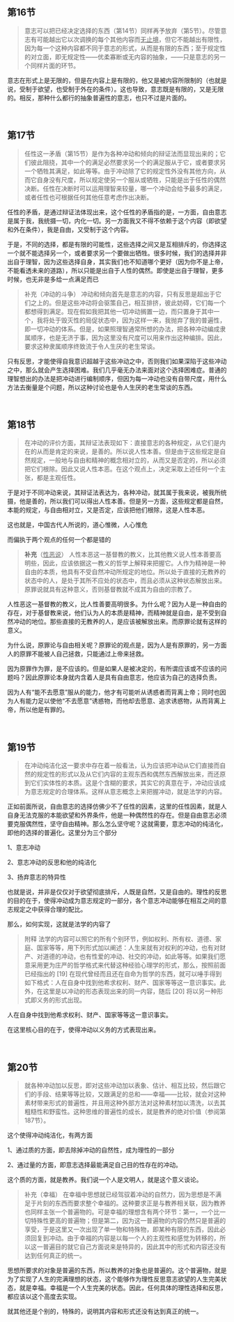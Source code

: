 <h2>第16节</h2><blockquote>意志可以把已经决定选择的东西（第14节）同样再予放弃（第5节）。尽管意志有可能越出它以次调换的每个其他内容而<u>无止境</u>，但它不能越出有限性，因为每一个这种内容都不同于意志的形式，从而是有限的东西；至于规定性的对立面，即无规定性——优柔寡断或无内容的抽象，——只是意志的另一个同样片面的环节。</blockquote><p>意志在形式上是无限的，但是在内容上是有限的，他又是被内容所限制的（也就是说，受制于欲望，也受制于外在的条件）。这也导致，意志既是有限的，又是无限的。相反，那种什么都行的抽象普遍性的意志，也只不过是片面的。</p><p><br></p><h2>第17节</h2><blockquote>任性这一矛盾（第15节）是作为各种冲动和倾向的辩证法而显现出来的；它们彼此阻挠，其中一个的满足必然要求另一个的满足服从于它，或者要求另一个牺牲其满足，如此等等。由于冲动除了它的规定性外没有其他方向，从而它自身没有尺度，所以规定使另一个服从或牺牲，只能是出于任性的偶然决断。任性在决断时可以运用理智来较量，哪一个冲动会给予最多的满足，或者任性也可根据任何其他任意考虑作出决断。</blockquote><p>任性的矛盾，是通过辩证法体现出来，这个任性的矛盾指的是，一方面，自由意志是属于我，我统摄一切，内化一切。另一方面我又不得不依赖于这个内容（即欲望和外在条件），我是自由，又受制于这个内容。</p><p>于是，不同的选择，都是有限的可能性，这些选择之间又是互相排斥的，你选择这一个就不能选择另一个，或者要求另一个要做出牺牲。很多时候，我们的选择并非出自于理智，因为这些选择自身，其实我们也不知道哪个更好（因为你不是上帝，不能看透未来的道路），所以只能是出自于人性的偶然。即使是出自于理智，更多时候，也无非是多给一点满足而已</p><blockquote>补充（冲动的斗争） 冲动和倾向首先是意志的内容，只有反思是超出于它们之上的。但是这些冲动将会驱策自己，相互排挤，彼此妨碍，它们每一个都想得到满足。现在假如我把其他一切冲动搁置一边，而只置身于其中一个，我将处于毁灭性的局促状态中，因为这样一来，我抛弃了我的普遍性，即一切冲动的体系。但是，如果照理智通常所想的办法，把各种冲动编成隶属顺序，也是无济于事，因为这里没有尺度可以用来作出这种编排。因此，要求这种隶属顺序终致流于令人生厌的老生常谈。</blockquote><p>只有反思，才能使得自我意识超越于这些冲动之中，否则我们如果深陷于这些冲动之中，那么就会产生选择困难。我们几乎毫无办法来面对这个选择困难症。普通的理智想出的办法是把冲动进行编制顺序，但因为每一冲动也没有自带尺度，用什么方法去衡量是个问题，所以这种讨论也是令人生厌的老生常谈的东西。</p><p><br></p><h2>第18节</h2><blockquote>在冲动的评价方面，其辩证法表现如下：直接意志的各种规定，从它们是内在的从而是肯定的来说，是善的。所以说人性本善。但是由于这些规定是自然规定，一般地与自由和精神的概念相对立的，从而又是否定的，所以必须把它们根除。因此又说人性本恶。在这个观点上，决定采取上述任何一个主张，都是主观任性。</blockquote><p>于是对于不同冲动来说，其辩证法表达为，各种冲动，就其属于我来说，被我所统摄，他是善的，所以我们可以得出人性本善。但是另一方面，这些规定都是自然，本能的规定，与自由相对立，又是否定，应该把他们根除，这是人性本恶。</p><p>这也就是，中国古代人所说的，道心惟微，人心惟危</p><p>而偏执于两个观点的任何一个都是错的</p><blockquote><b>补充</b>（<u>性恶说</u>） 人性本恶这一基督教的教义，比其他教义说人性本善要高明些，因此，应该依据这一教义的哲学上解释来把握它。人作为精神是一种自由的本质，他具有不受自然冲动所规定的地位。所以处于直接的无教养的状态中的人，是处于其所不应处的状态中，而且必须从这种状态解放出来。原罪说就具有这种意义，否则基督教就不成其为自由的宗教了。</blockquote><p>人性恶这一基督教的教义，比人性善要高明很多。为什么呢？因为人是一种自由的存在，对于基督教来说，他们认为人的本质是精神，而精神就是自由，是不受到自然冲动的地位。那些直接的无教养的人，是应该被解放出来。而原罪论就有这样的意义。</p><p>为什么说，原罪论与自由相关呢？原罪论的观点是，因为人是有原罪的，另一方面人的原罪不能被人自己拯救，只能通过上帝来拯救。</p><p>因为原罪作为罪，是不应该的。但是如果人是被决定的，有所谓应该或不应该的问题吗？因此原罪论本身就内含着人是具有自由意志，他应该为自己的选择负责。　</p><p>因为人有“能不去愿意”服从的能力，他才有可能听从诱惑者而背离上帝；同时也因为人有能力足以使他“不去愿意”诱惑物，而他却去愿意、追求诱惑物，从而背离上帝，所以他是有罪的。</p><p><br></p><h2>第19节</h2><blockquote>在冲动纯洁化这一要求中存在着一般看法，认为应该把冲动从它们直接而自然的规定性的形式以及从它们内容的主观东西和偶然东西解放出来，而还原到它们实体性的本质。这是个含糊的要求，其实它的真意在于，冲动应该成为意志规定的合理体系。这样从意志概念上来把握冲动，就是法学的内容。</blockquote><p>正如前面所说，自由意志的选择仿佛少不了任性的因素，这里的任性因素，就是人自身无法克服的本能欲望和外界条件，他是一种偶然性的存在。但是自由意志必须要克服偶然性，坚守自由精神。那么怎么坚守呢？这就需要，意志冲动的纯洁化，即他的选择的普遍化。这里分为三个部分</p><p>1、意志冲动</p><p>2、意志冲动的反思和他的纯洁化</p><p>3、扬弃意志的特异性</p><p>也就是说，并非是仅仅对于欲望彻底排斥，人既是自然，又是自由的。理性的反思的目的在于，使得冲动成为意志规定的一部分，各个意志冲动能够在相互之间的意志规定之中获得合理的配比。</p><p>那么，如何实现，这就是法学的内容了</p><blockquote>附释 法学的内容可以照它的所有个别环节，例如权利、所有权、道德、家庭、国家等等，用下列形式加以阐述：人生来就有对权利的冲动，也有对财产、对道德的冲动，也有性爱的冲动、社交的冲动，如此等等。如果我们愿意采用更为庄严的哲学格式来代替这种经验心理学的形式，那么，按照前面已经指出的 [19] 在现代曾经而且还在自命为哲学的东西，就可以唾手得到如下格式：人在自身中找到他希求权利、财产、国家等等这一意识事实。此外，在这里是以冲动的形态表现出来的同一内容，随后 [20] 将以另一种形式即义务的形式出现。</blockquote><p>人在自身中找到他希求权利、财产、国家等等这一意识事实。</p><p>在这里核心目的在于，使得冲动以义务的方式表现出来。</p><p><br></p><h2>第20节</h2><blockquote>就各种冲动加以反思，即对这些冲动加以表象、估计、相互比较，然后跟它们的手段、结果等等比较，又跟满足的总和——幸福——比较，就会对这种素材带来形式的普遍性，并且用这种外部方法对这种素材加以清洗，以去其粗糙性和野蛮性。这种思维的普遍性的成长，就是教养的绝对价值（参阅第187节）。</blockquote><p>这个使得冲动纯洁化，有两方面</p><p>1、通过质的方面，即去除掉冲动的自然性，成为理性的一部分</p><p>2、通过量的方面，即意志选择最能满足自己目的性存在的冲动。</p><p>这个质的方面，就是教养。我们说一个人是文明人，就是这个意义谈论。</p><blockquote>补充（幸福） 在幸福中思想就已经驾驭着冲动的自然力，因为思想是不满足于片刻的东西而要求整个幸福的。这种要求正是与教养相关联，因为教养也同样主张一个普遍物的。可是幸福的理想含有两个环节：第一，一个比一切特殊性更高的普遍物；但是第二，因为这一普遍物的内容仍然只是普遍的享受，于是这里又一次出现了单一物和特殊物，即某种有限的东西，因此必须回复到冲动。由于幸福的内容是以每一个人的主观性和感觉为转移的，所以这一普遍目的就它自己方面说来是特异的，因此其中的形式和内容还没有达到任何真正的统一。</blockquote><p>思想所要求的对象是普遍的东西，所以教养的对象也是普遍的。这个普遍物，就是为了实现了人生的完满理想的状态，这个能够作为理性反思意志欲望的人生完美状态，就是幸福。幸福是一个人生完美的状态。因此，任何具体的理性选择和反思，都应该以这个高度去实现。</p><p>就其他还是个别的，特殊的，说明其内容和形式还没有达到真正的统一。</p><p></p>